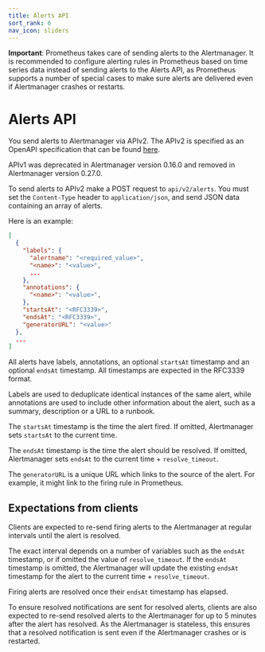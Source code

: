 ```yaml
---
title: Alerts API
sort_rank: 6
nav_icon: sliders
---
```


**Important**: Prometheus takes care of sending alerts to the Alertmanager.
It is recommended to configure alerting rules in Prometheus based on time
series data instead of sending alerts to the Alerts API, as Prometheus supports
a number of special cases to make sure alerts are delivered even if Alertmanager
crashes or restarts.

# Alerts API

You send alerts to Alertmanager via APIv2. The APIv2 is specified as an
OpenAPI specification that can be found [here](https://github.com/prometheus/alertmanager/blob/master/api/v2/openapi.yaml).

APIv1 was deprecated in Alertmanager version 0.16.0 and removed in Alertmanager
version 0.27.0.

To send alerts to APIv2 make a POST request to `api/v2/alerts`. You must set
the `Content-Type` header to `application/json`, and send JSON data containing
an array of alerts.

Here is an example:

```json
[
  {
    "labels": {
      "alertname": "<required_value>",
      "<name>": "<value>",
      ...
    },
    "annotations": {
      "<name>": "<value>",
    },
    "startsAt": "<RFC3339>",
    "endsAt": "<RFC3339>",
    "generatorURL": "<value>"
  },
  ...
]
```

All alerts have labels, annotations, an optional `startsAt` timestamp and an
optional `endsAt` timestamp. All timestamps are expected in the RFC3339 format.

Labels are used to deduplicate identical instances of the same alert, while
annotations are used to include other information about the alert, such as a
summary, description or a URL to a runbook.

The `startsAt` timestamp is the time the alert fired. If omitted, Alertmanager
sets `startsAt` to the current time.

The `endsAt` timestamp is the time the alert should be resolved. If omitted,
Alertmanager sets `endsAt` to the current time + `resolve_timeout`.

The `generatorURL` is a unique URL which links to the source of the alert. For
example, it might link to the firing rule in Prometheus.

## Expectations from clients

Clients are expected to re-send firing alerts to the Alertmanager at regular
intervals until the alert is resolved.

The exact interval depends on a number of variables such as the `endsAt`
timestamp, or if omitted the value of `resolve_timeout`. If the `endsAt`
timestamp is omitted, the Alertmanager will update the existing `endsAt`
timestamp for the alert to the current time + `resolve_timeout`.

Firing alerts are resolved once their `endsAt` timestamp has elapsed.

To ensure resolved notifications are sent for resolved alerts, clients are also
expected to re-send resolved alerts to the Alertmanager for up to 5 minutes
after the alert has resolved. As the Alertmanager is stateless, this ensures
that a resolved notification is sent even if the Alertmanager crashes or is
restarted.